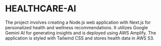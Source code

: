 # HEALTHCARE-AI
The project involves creating a Node.js web application with Next.js for personalized health and wellness recommendations. It utilizes Google Gemini AI for generating insights and is deployed using AWS Amplify. The application is styled with Tailwind CSS and stores health data in AWS S3.
